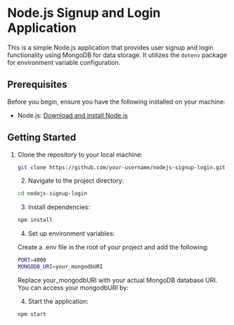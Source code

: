 # Node.js Signup and Login Application

This is a simple Node.js application that provides user signup and login functionality using MongoDB for data storage. It utilizes the `dotenv` package for environment variable configuration.

## Prerequisites

Before you begin, ensure you have the following installed on your machine:

- Node.js: [Download and install Node.js](https://nodejs.org/)

## Getting Started

1. Clone the repository to your local machine:

   ```bash
   git clone https://github.com/your-username/nodejs-signup-login.git
   ```
   2. Navigate to the project directory:
   
   ```bash
   cd nodejs-signup-login
   ```
   3. Install dependencies:
   
   ```bash
   npm install
   ```
   4. Set up environment variables:
   
   Create a .env file in the root of your project and add the following:
   
   ```bash
   PORT=4000
   MONGODB_URI=your_mongodbURI
   ```
   Replace your_mongodbURI  with your actual MongoDB database URI. You can access your mongodbURI by: 
   
   4. Start the application:
   
   ```bash
   npm start
   ```
